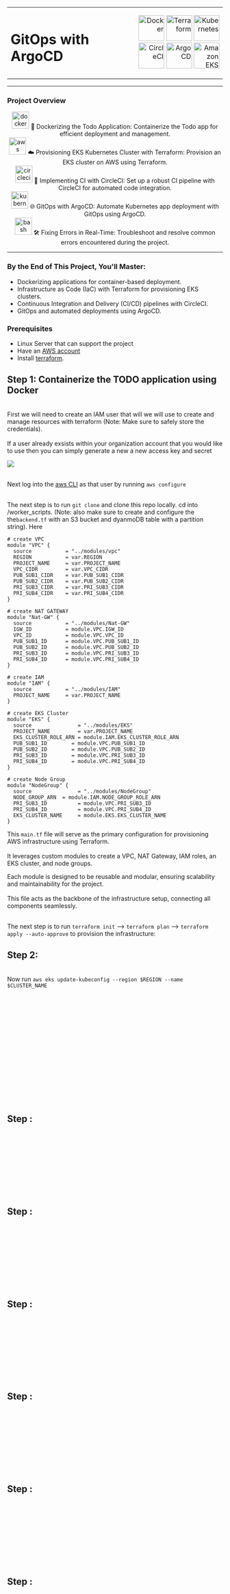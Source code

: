 <table>
  <tr>
    <td><h1> GitOps with ArgoCD </h1></td>
    <td>
      <p align="right">
        <img src="https://raw.githubusercontent.com/devicons/devicon/master/icons/docker/docker-original-wordmark.svg" alt="Docker" width="60" height="60"/> 
        <img src="https://raw.githubusercontent.com/devicons/devicon/master/icons/terraform/terraform-original.svg" alt="Terraform" width="60" height="60"/> 
        <img src="https://www.vectorlogo.zone/logos/kubernetes/kubernetes-icon.svg" alt="Kubernetes" width="60" height="60"/> 
        <img src="https://www.vectorlogo.zone/logos/circleci/circleci-icon.svg" alt="CircleCI" width="60" height="60"/> 
        <img src="https://www.vectorlogo.zone/logos/argoprojio/argoprojio-icon.svg" alt="ArgoCD" width="60" height="60"/> 
        <img src="https://www.vectorlogo.zone/logos/amazon_eks/amazon_eks-icon.svg" alt="Amazon EKS" width="60" height="60"/>
      </p>
    </td>
  </tr>
</table>

---

<h3 align="left">Project Overview</h3>


<p align="center">
  <img src="https://raw.githubusercontent.com/devicons/devicon/master/icons/docker/docker-original-wordmark.svg" alt="docker" width="40" height="40"/> 🐳 Dockerizing the Todo Application: Containerize the Todo app for efficient deployment and management.
  <br />
  <img src="https://raw.githubusercontent.com/devicons/devicon/master/icons/amazonwebservices/amazonwebservices-original-wordmark.svg" alt="aws" width="40" height="40"/> ☁️ Provisioning EKS Kubernetes Cluster with Terraform: Provision an EKS cluster on AWS using Terraform.
  <br />
  <img src="https://raw.githubusercontent.com/devicons/devicon/master/icons/circleci/circleci-plain-wordmark.svg" alt="circleci" width="40" height="40"/> 🔄 Implementing CI with CircleCI: Set up a robust CI pipeline with CircleCI for automated code integration.
  <br />
  <img src="https://raw.githubusercontent.com/devicons/devicon/master/icons/kubernetes/kubernetes-original.svg" alt="kubernetes" width="40" height="40"/> 🌐 GitOps with ArgoCD: Automate Kubernetes app deployment with GitOps using ArgoCD.
  <br />
  <img src="https://raw.githubusercontent.com/devicons/devicon/master/icons/bash/bash-original.svg" alt="bash" width="40" height="40"/> 🛠️ Fixing Errors in Real-Time: Troubleshoot and resolve common errors encountered during the project.
</p>

---

<h3 align="left">By the End of This Project, You'll Master:</h3>
<ul>
  <li>Dockerizing applications for container-based deployment.</li>
  <li>Infrastructure as Code (IaC) with Terraform for provisioning EKS clusters.</li>
  <li>Continuous Integration and Delivery (CI/CD) pipelines with CircleCI.</li>
  <li>GitOps and automated deployments using ArgoCD.</li>
</ul>

### **Prerequisites**  
- Linux Server that can support the project
- Have an [AWS account](https://aws.amazon.com/console/)
- Install [terraform](https://developer.hashicorp.com/terraform/install).  


 ##  Step 1: Containerize the TODO application using Docker 

<br/>  First we will need to create an IAM user that will we will use to create and manage resources with terraform (Note: Make sure to safely store the credentials). <br/>
<br/> If a user already exsists within your organization account that you would like to use then you can simply generate a new a new access key and secret <br/> 

<img src="https://github.com/user-attachments/assets/706f8779-9c38-4e46-a808-dc3eccfec2df"/>

<br/> Next log into the [aws CLI](https://aws.amazon.com/cli/) as that user by running `aws configure` <br/> 


<br/> The next step is to run `git clone` and clone this repo locally. cd into /worker_scripts. (Note: also make sure to create and configure the the`backend.tf` with an S3 bucket and dyanmoDB table with a partition string). Here  <br/>

```HCL
# create VPC
module "VPC" {
  source           = "../modules/vpc"
  REGION           = var.REGION
  PROJECT_NAME     = var.PROJECT_NAME
  VPC_CIDR         = var.VPC_CIDR
  PUB_SUB1_CIDR    = var.PUB_SUB1_CIDR
  PUB_SUB2_CIDR    = var.PUB_SUB2_CIDR
  PRI_SUB3_CIDR    = var.PRI_SUB3_CIDR
  PRI_SUB4_CIDR    = var.PRI_SUB4_CIDR
}

# create NAT GATEWAY
module "Nat-GW" {
  source           = "../modules/Nat-GW"
  IGW_ID           = module.VPC.IGW_ID
  VPC_ID           = module.VPC.VPC_ID
  PUB_SUB1_ID      = module.VPC.PUB_SUB1_ID
  PUB_SUB2_ID      = module.VPC.PUB_SUB2_ID
  PRI_SUB3_ID      = module.VPC.PRI_SUB3_ID
  PRI_SUB4_ID      = module.VPC.PRI_SUB4_ID
}

# create IAM
module "IAM" {
  source           = "../modules/IAM"
  PROJECT_NAME     = var.PROJECT_NAME
}

# create EKS Cluster
module "EKS" {
  source               = "../modules/EKS"
  PROJECT_NAME         = var.PROJECT_NAME
  EKS_CLUSTER_ROLE_ARN = module.IAM.EKS_CLUSTER_ROLE_ARN
  PUB_SUB1_ID        = module.VPC.PUB_SUB1_ID
  PUB_SUB2_ID        = module.VPC.PUB_SUB2_ID
  PRI_SUB3_ID        = module.VPC.PRI_SUB3_ID
  PRI_SUB4_ID        = module.VPC.PRI_SUB4_ID
}

# create Node Group
module "NodeGroup" {
  source               = "../modules/NodeGroup"
  NODE_GROUP_ARN  = module.IAM.NODE_GROUP_ROLE_ARN
  PRI_SUB3_ID          = module.VPC.PRI_SUB3_ID
  PRI_SUB4_ID          = module.VPC.PRI_SUB4_ID
  EKS_CLUSTER_NAME     = module.EKS.EKS_CLUSTER_NAME
}
```

This `main.tf` file will serve as the primary configuration for provisioning AWS infrastructure using Terraform. <br/>  
It leverages custom modules to create a VPC, NAT Gateway, IAM roles, an EKS cluster, and node groups. <br/>  

Each module is designed to be reusable and modular, ensuring scalability and maintainability for the project. <br/>  
This file acts as the backbone of the infrastructure setup, connecting all components seamlessly.

<br/> The next step is to run `terraform init` -->  `terraform plan` --> `terraform apply --auto-approve` to provision the infrastructure: <br/>




## Step 2:


<br/> Now run `aws eks update-kubeconfig --region $REGION --name $CLUSTER_NAME` <br/>

<img src=""/>

<br/> <br/>

<img src=""/>

<br/> <br/>

<img src=""/>

<br/> <br/>

<img src=""/>

<br/> <br/>

<img src=""/>



## Step :

<br/> <br/> 

<br/> <br/> 

<img src=""/>

<br/> <br/>

## Step :

<br/> <br/> 

<br/> <br/> 

<img src=""/>

<br/> <br/>

## Step :

<br/> <br/> 

<br/> <br/> 

<img src=""/>

<br/> <br/>

## Step :

<br/> <br/> 

<br/> <br/> 

<img src=""/>

<br/> <br/>

## Step :

<br/> <br/> 

<br/> <br/> 

<img src=""/>

<br/> <br/>

## Step :

<br/> <br/> 

<br/> <br/> 

<img src=""/>

<br/> <br/>

